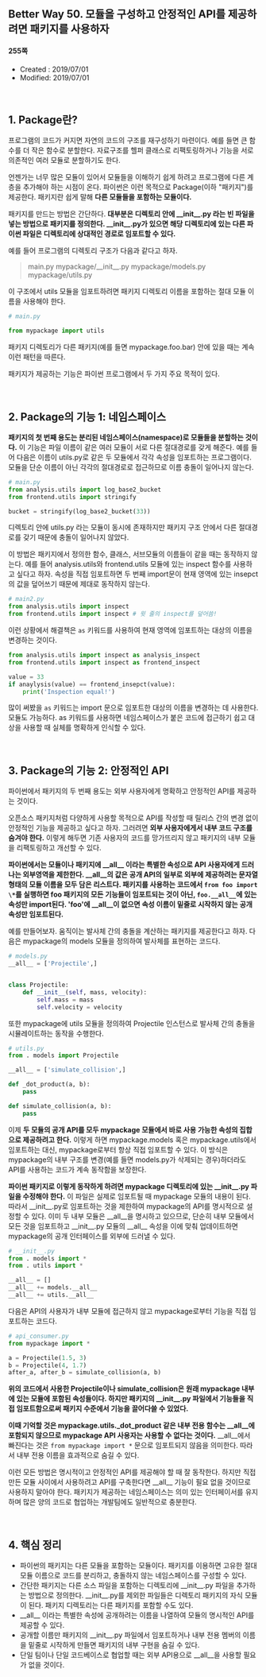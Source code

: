 ## Better Way 50. 모듈을 구성하고 안정적인 API를 제공하려면 패키지를 사용하자

#### 255쪽

* Created : 2019/07/01
* Modified: 2019/07/01

<br>

## 1. Package란?

프로그램의 코드가 커지면 자연의 코드의 구조를 재구성하기 마련이다. 예를 들면 큰 함수를 더 작은 함수로 분할한다. 자료구조를 헬퍼 클래스로 리팩토링하거나 기능을 서로 의존적인 여러 모듈로 분할하기도 한다.

언젠가는 너무 많은 모듈이 있어서 모듈들을 이해하기 쉽게 하려고 프로그램에 다른 계층을 추가해야 하는 시점이 온다. 파이썬은 이런 목적으로 Package(이하 "패키지")를 제공한다. 패키지란 쉽게 말해 **다른 모듈들을 포함하는 모듈이다.**

패키지를 만드는 방법은 간단하다. **대부분은 디렉토리 안에 \_\_init\_\_.py 라는 빈 파일을 넣는 방법으로 패키지를 정의한다. \_\_init\_\_.py가 있으면 해당 디렉토리에 있는 다른 파이썬 파일은 디렉토리에 상대적인 경로로 임포트할 수 있다.**

예를 들어 프로그램의 디렉토리 구조가 다음과 같다고 하자.


> main.py
> mypackage/\_\_init\_\_.py
> mypackage/models.py
> mypackage/utils.py

이 구조에서 utils 모듈을 임포트하려면 패키지 디렉토리 이름을 포함하는 절대 모듈 이름을 사용해야 한다.

```python
# main.py

from mypackage import utils
```

패키지 디렉토리가 다른 패키지(예를 들면 mypackage.foo.bar) 안에 있을 때는 계속 이런 패턴을 따른다.

패키지가 제공하는 기능은 파이썬 프로그램에서 두 가지 주요 목적이 있다.


<br>

## 2. Package의 기능 1: 네임스페이스

**패키지의 첫 번째 용도는 분리된 네임스페이스(namespace)로 모듈들을 분할하는 것이다.** 이 기능은 파일 이름이 같은 여러 모듈이 서로 다른 절대경로를 갖게 해준다. 예를 들어 다음은 이름이 utils.py로 같은 두 모듈에서 각각 속성을 임포트하는 프로그램이다. 모듈을 단순 이름이 아닌 각각의 절대경로로 접근하므로 이름 충돌이 일어나지 않는다.


```python
# main.py
from analysis.utils import log_base2_bucket
from frontend.utils import stringify

bucket = stringify(log_base2_bucket(33))
```

디렉토리 안에 utils.py 라는 모듈이 동시에 존재하지만 패키지 구조 안에서 다른 절대경로를 갖기 때문에 충돌이 일어나지 않았다.

이 방법은 패키지에서 정의한 함수, 클래스, 서브모듈의 이름들이 같을 때는 동작하지 않는다. 예를 들어 analysis.utils와 frontend.utils 모듈에 있는 inspect 함수를 사용하고 싶다고 하자. 속성을 직접 임포트하면 두 번째 import문이 현재 영역에 있는 insepct의 값을 덮어쓰기 때문에 제대로 동작하지 않는다.


```python
# main2.py
from analysis.utils import inspect
from frontend.utils import inspect # 윗 줄의 inspect를 덮어씀!
```

이런 상황에서 해결책은 `as` 키워드를 사용하여 현재 영역에 임포트하는 대상의 이름을 변경하는 것이다.

```python
from analysis.utils import inspect as analysis_inspect
from frontend.utils import inspect as frontend_inspect

value = 33
if anaylysis(value) == frontend_insepct(value):
    print('Inspection equal!')
```

많이 써봤을 `as` 키워드는 import 문으로 임포트한 대상의 이름을 변경하는 데 사용한다. 모듈도 가능하다. as 키워드를 사용하면 네임스페이스가 붙은 코드에 접근하기 쉽고 대상을 사용할 때 실체를 명확하게 인식할 수 있다.

<br>


## 3. Package의 기능 2: 안정적인 API

파이썬에서 패키지의 두 번째 용도는 외부 사용자에게 명확하고 안정적인 API를 제공하는 것이다.  

오픈소스 패키지처럼 다양하게 사용할 목적으로 API를 작성할 때 릴리스 간의 변경 없이 안정적인 기능을 제공하고 싶다고 하자. 그러려면 **외부 사용자에게서 내부 코드 구조를 숨겨야 한다.** 이렇게 해두면 기존 사용자의 코드를 망가뜨리지 않고 패키지의 내부 모듈을 리팩토링하고 개선할 수 있다.

**파이썬에서는 모듈이나 패키지에 \_\_all\_\_ 이라는 특별한 속성으로 API 사용자에게 드러나는 외부영역을 제한한다. \_\_all\_\_의 값은 공개 API의 일부로 외부에 제공하려는 문자열 형태의 모듈 이름을 모두 담은 리스트다. 패키지를 사용하는 코드에서 `from foo import \*`를 실행하면 foo 패키지의 모든 기능들이 임포트되는 것이 아닌, `foo.__all__`에 있는 속성만 import된다. 'foo'에 \_\_all\_\_이 없으면 속성 이름이 밑줄로 시작하지 않는 공개 속성만 임포트된다.**

예를 만들어보자. 움직이는 발사체 간의 충돌을 계산하는 패키지를 제공한다고 하자. 다음은 mypackage의 models 모듈을 정의하여 발사체를 표현하는 코드다.

```python
# models.py
__all__ = ['Projectile',]


class Projectile:
    def __init__(self, mass, velocity):
        self.mass = mass
        self.velocity = velocity
```

또한 mypackage에 utils 모듈을 정의하여 Projectile 인스턴스로 발사체 간의 충돌을 시뮬레이트하는 동작을 수행한다.

```python
# utils.py
from . models import Projectile

__all__ = ['simulate_collision',]

def _dot_product(a, b):
    pass

def simulate_collision(a, b):
    pass
```

이제 **두 모듈의 공개 API를 모두 mypackage 모듈에서 바로 사용 가능한 속성의 집합으로 제공하려고 한다.** 이렇게 하면 mypackage.models 혹은 mypackage.utils에서 임포트하는 대신, mypackage로부터 항상 직접 임포트할 수 있다. 이 방식은 mypackage의 내부 구조를 변경(예를 들면 models.py가 삭제되는 경우)하더라도 API를 사용하는 코드가 계속 동작함을 보장한다.

**파이썬 패키지로 이렇게 동작하게 하려면 mypackage 디렉토리에 있는 \_\_init\_\_.py 파일을 수정해야 한다.** 이 파일은 실제로 임포트될 때 mypackage 모듈의 내용이 된다. 따라서 \_\_init\_\_.py로 임포트하는 것을 제한하여 mypackage의 API를 명시적으로 설정할 수 있다. 이미 두 내부 모듈은 \_\_all\_\_을 명시하고 있으므로, 단순히 내부 모듈에서 모든 것을 임포트하고 \_\_init\_\_.py 모듈의 \_\_all\_\_ 속성을 이에 맞춰 업데이트하면 mypackage의 공개 인터페이스를 외부에 드러낼 수 있다.


```python
# __init__.py
from . models import *
from . utils import *

__all__ = []
__all__ += models.__all__
__all__ += utils.__all__
```

다음은 API의 사용자가 내부 모듈에 접근하지 않고 mypackage로부터 기능을 직접 임포트하는 코드다.


```python
# api_consumer.py
from mypackage import *

a = Projectile(1.5, 3)
b = Projectile(4, 1.7)
after_a, after_b = simulate_collision(a, b)
```

**위의 코드에서 사용한 Projectile이나 simulate\_collision은 원래 mypackage 내부에 있는 모듈에 포함된 속성들이다. 하지만 패키지의 \_\_init\_\_.py 파일에서 기능들을 직접 임포트함으로써 패키지 수준에서 기능을 끌어다쓸 수 있었다.**

**이때 기억할 것은 mypackage.utils.\_dot\_product 같은 내부 전용 함수는 \_\_all\_\_에 포함되지 않으므로 mypackage API 사용자는 사용할 수 없다는 것이다.** \_\_all\_\_에서 빠진다는 것은 `from mypackage import *` 문으로 임포트되지 않음을 의미한다. 따라서 내부 전용 이름을 효과적으로 숨길 수 있다.  

이런 모든 방법은 명시적이고 안정적인 API를 제공해야 할 때 잘 동작한다. 하지만 직접 만든 모듈 사이에서 사용하려고 API를 구축한다면 \_\_all\_\_ 기능이 필요 없을 것이므로 사용하지 말아야 한다. 패키지가 제공하는 네임스페이스는 의미 있는 인터페이서를 유지하며 많은 양의 코드로 협업하는 개발팀에도 일반적으로 충분한다.


<br>

## 4. 핵심 정리

* 파이썬의 패키지는 다른 모듈을 포함하는 모듈이다. 패키지를 이용하면 고유한 절대 모듈 이름으로 코드를 분리하고, 충돌하지 않는 네임스페이스를 구성할 수 있다.
* 간단한 패키지는 다른 소스 파일을 포함하는 디렉토리에 \_\_init\_\_.py 파일을 추가하는 방법으로 정의한다. \_\_init\_\_.py를 제외한 파일들은 디렉토리 패키지의 자식 모듈이 된다. 패키지 디렉토리는 다른 패키지를 포함할 수도 있다.
* \_\_all\_\_ 이라는 특별한 속성에 공개하려는 이름을 나열하여 모듈의 명시적인 API를 제공할 수 있다.
* 공개할 이름만 패키지의 \_\_init\_\_.py 파일에서 임포트하거나 내부 전용 멤버의 이름을 밑줄로 시작하게 만들면 패키지의 내부 구현을 숨길 수 있다.
* 단일 팀이나 단일 코드베이스로 협업할 때는 외부 API용으로 \_\_all\_\_을 사용할 필요가 없을 것이다.
